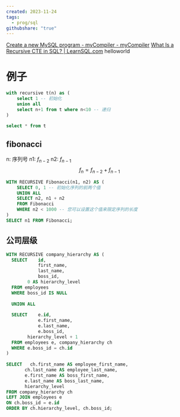 ```yaml
---
created: 2023-11-24
tags:
  - prog/sql
githubshare: "true"
---
```


[Create a new MySQL program - myCompiler - myCompiler](https://www.mycompiler.io/new/mysql)
[What Is a Recursive CTE in SQL? | LearnSQL.com](https://learnsql.com/blog/sql-recursive-cte/)
helloworld
# 例子
```sql 
with recursive t(n) as (
    select 1 -- 初始化
    union all
    select n+1 from t where n<10 -- 递归
)

select * from t
```

## fibonacci
n: 序列号
n1:  $f_{n-2}$
n2: $f_{n-1}$
$$f_n = f_{n-2} +f_{n-1}$$
```sql
WITH RECURSIVE Fibonacci(n1, n2) AS (
    SELECT 0, 1 -- 初始化序列的前两个值
    UNION ALL
    SELECT n2, n1 + n2
    FROM Fibonacci
    WHERE n2 < 1000 -- 您可以设置这个值来限定序列的长度
)
SELECT n1 FROM Fibonacci;
```

## 公司层级
```sql
WITH RECURSIVE company_hierarchy AS (
  SELECT    id,
            first_name,
            last_name,
            boss_id,
        0 AS hierarchy_level
  FROM employees
  WHERE boss_id IS NULL
 
  UNION ALL
   
  SELECT    e.id,
            e.first_name,
            e.last_name,
            e.boss_id,
        hierarchy_level + 1
  FROM employees e, company_hierarchy ch
  WHERE e.boss_id = ch.id
)
 
SELECT   ch.first_name AS employee_first_name,
       ch.last_name AS employee_last_name,
       e.first_name AS boss_first_name,
       e.last_name AS boss_last_name,
       hierarchy_level
FROM company_hierarchy ch
LEFT JOIN employees e
ON ch.boss_id = e.id
ORDER BY ch.hierarchy_level, ch.boss_id;
```